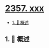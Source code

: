 # [2357. xxx](https://github.com/Tdahuyou/TNotes.leetcode/tree/main/notes/2357.%20xxx)

<!-- region:toc -->

- [1. 📝 概述](#1--概述)

<!-- endregion:toc -->

## 1. 📝 概述
